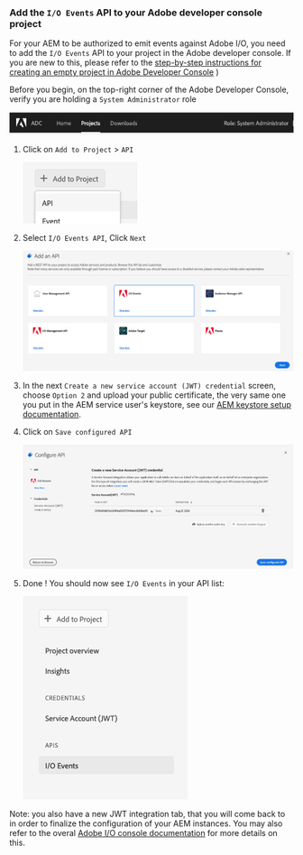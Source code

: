 

### Add the `I/O Events` API to your Adobe developer console project


For your AEM to be authorized to emit events against Adobe I/O, you need to add the `I/O Events` API to your project in the Adobe developer console. If you are new to this, please refer to the [step-by-step instructions for creating an empty project in Adobe Developer Console](https://www.adobe.io/apis/experienceplatform/console/docs.html#!AdobeDocs/adobeio-console/master/projects-empty.md) )

Before you begin, on the top-right corner of the Adobe Developer Console, 
verify you are holding a `System Administrator` role
 
 !["System Administrator shown in the console](../img/console_role_system_admin.png "System Administrator shown in the console") 

1. Click on `Add to Project` > `API`

   ![Add an API to Project](../img/add_api_to_project.png "Add an API to Project")

2. Select `I/O Events API`, Click `Next`

   ![Select `I/O Events API`](../img/select_io_events_api.png "Select `I/O Events API`")

3. In the next `Create a new service account (JWT) credential` screen, choose `Option 2` 
and upload your public certificate, the very same one you put in the AEM service user's keystore,
see our [AEM keystore setup documentation](aem_keystore_setup.md).

6. Click on `Save configured API`

   ![Save `I/O Events API`](../img/save_io_events_api.png "Save `I/O Events API`")

7. Done ! You should now see `I/O Events` in your API list:

   ![`I/O Events` in the list of API](../img/list_io_events_api.png "`I/O Events` in the list of API`")
 
Note: you also have a new JWT integration tab, that you will come back to in order to finalize the configuration
of your AEM instances.
You may also refer to the overal [Adobe I/O console documentation](https://www.adobe.io/apis/experienceplatform/console/docs.html#!AdobeDocs/adobeio-console/master/services-add-api-jwt.md) 
for more details on this.
